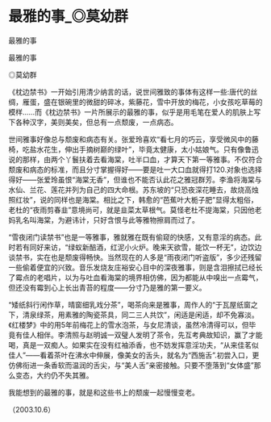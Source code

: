 # 最雅的事_◎莫幼群

最雅的事

最雅的事

◎莫幼群

《枕边禁书》一开始引用清少纳言的话，说世间雅致的事体有这样一些:唐代的丝绸，雁蛋，盛在银碗里的微甜的碎冰，紫藤花，雪中开放的梅花，小女孩吃草莓的模样……而《枕边禁书》一片所展示的最雅的事，似乎是用毛笔在爱人的肌肤上写下各种汉字，美则美矣，但总有一点颓废，一点病态。

世间雅事好像总与颓废和病态有关。张爱玲喜欢“看七月的巧云，享受微风中的藤椅，吃盐水花生，伸出手摘树巅的绿叶”，毕竟太健康，太小姑娘气。只有像鲁迅说的那样，由两个丫鬟扶着去看海棠，吐半口血，才算天下第一等雅事。不仅符合颓废和病态的标准，而且分寸掌握得好——要是吐一大口血就得打120.对象也选择得好——张爱玲虽恨“海棠无香”，但谁也不能否认此花之雅冠群芳。李渔将海棠与水仙、兰花、莲花并列为自己的四大命根。苏东坡的“只恐夜深花睡去，故烧高烛照红妆”，说的同样也是海棠。相比之下，韩愈的“芭蕉叶大栀子肥”显得太粗俗，老杜的“夜雨剪春韭”意境尚可，就是韭菜太草根气。莫怪老杜不提海棠，只因他老妈乳名叫海棠，为避讳计，只好含恨与此等雅物擦肩而过了。

“雪夜闭门读禁书”也是一等雅事，雅就雅在既有偷窥的快感，又有意淫的病态。此时若有同好来访，“绿蚁新醅酒，红泥小火炉。晚来天欲雪，能饮一杯无”，边饮边谈禁书，实在也是颓废得畅快。当然现在的人多是“雨夜闭门听盗版”，多少还残留一些偷着便宜的兴致。音乐发烧友庄裕安心目中的深夜雅事，则是含泪擦拭已经长了霉点的老唱片，以为与吐血看海棠的境界相仿佛，因为都能从中嗅出一点霉气，但还没有霉到心上长出青苔的程度——分寸乃是雅的第一要义。

“矮纸斜行闲作草，晴窗细乳戏分茶”，喝茶向来是雅事，周作人的“于瓦屋纸窗之下，清泉绿茶，用素雅的陶瓷茶具，同二三人共饮”，闲适是闲适，却不免寡淡。《红楼梦》中的用5年前梅花上的雪水泡茶，与女尼清谈，虽然冷清得可以，但毕竟有佳人相伴。李清照与赵明诚一双璧人发明了茶令，先互考典故知识，赢了才能喝，真是一双痴人。如果实在没有红袖添香，也不妨发挥意淫功夫，“从来佳茗似佳人”——看着茶叶在沸水中伸展，像美女的舌头，就名为“西施舌”.初尝入口，更仿佛衔进一条香软而温润的舌尖，与“美人舌”亲密接触。只要不堕落到“女体盛”那么变态，大约仍不失其雅。

我能想到的最雅的事，就是和这些书上的颓废一起慢慢变老。

（2003.10.6）